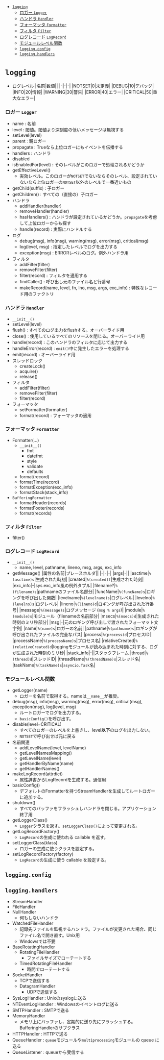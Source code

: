 - [`logging`](#logging)
    - [ロガー `Logger`](#ロガー-logger)
    - [ハンドラ `Handler`](#ハンドラ-handler)
    - [フォーマッタ `Formatter`](#フォーマッタ-formatter)
    - [フィルタ `Filter`](#フィルタ-filter)
    - [ログレコード `LogRecord`](#ログレコード-logrecord)
    - [モジュールレベル関数](#モジュールレベル関数)
  - [`logging.config`](#loggingconfig)
  - [`logging.handlers`](#logginghandlers)


# `logging`

- ログレベル
  |名前|数値||
  |-|-|-|
  |NOTSET|0|未定義|
  |DEBUG|10|デバッグ|
  |INFO|20|情報|
  |WARNING|30|警告|
  |ERROR|40|エラー|
  |CRITICAL|50|重大なエラー|

### ロガー `Logger`
- name : 名前
- level : 閾値。閾値より深刻度の低いメッセージは無視する
- setLevel(level)
- parent : 親ロガー
- propagate : Trueなら上位ロガーにもイベントを伝播する
- handlers : ハンドラ
- disabled
- isEnabledFor(level) : そのレベルがこのロガーで処理されるかどうか
- getEffectiveLevel()
  - 実効レベル。このロガーが`NOTSET`でないならそのレベル、設定されていないなら上位ロガーの`NOTSET`以外のレベルで一番近いもの
- getChild(suffix) : 子ロガー
- getChildren() : すべての（直接の）子ロガー
- ハンドラ
  - addHandler(handler)
  - removeHandler(handler)
  - hasHandlers() : ハンドラが設定されているかどうか。`propagate`を考慮して上位ロガーからも探す
  - handle(record) : 実際にハンドルする
- ログ
  - debug(msg), info(msg), warning(msg), error(msg), critical(msg)
  - log(level, msg) : 指定したレベルでログを出力する
  - exception(msg) : ERRORレベルのログ。例外ハンドラ用
- フィルタ
  - addFilter(filter)
  - removeFilter(filter)
  - filter(record) : フィルタを適用する
  - findCaller() : 呼び出し元のファイル名と行番号
  - makeRecord(name, level, fn, lno, msg, args, exc_info) : 特殊なレコード用のファクトリ

### ハンドラ `Handler`
- `__init__()`
- setLevel(level)
- flush() : すべてのログ出力をflushする。オーバーライド用
- close() : 使用しているすべてのリソースを閉じる。オーバーライド用
- handle(record) : このハンドラのフィルタに応じて出力する
- handleError(record) : `emit()`中に発生したエラーを処理する
- emit(record) : オーバーライド用
- スレッドロック
  - createLock()
  - acquire()
  - release()
- フィルタ
  - addFilter(filter)
  - removeFilter(filter)
  - filter(record)
- フォーマッタ
  - setFormatter(formatter)
  - format(record) : フォーマッタの適用

### フォーマッタ `Formatter`
- Formatter(...)
  - `__init__()`
    - fmt
    - datefmt
    - style
    - validate
    - defaults
  - format(record)
  - formatTime(record)
  - formatException(exc_info)
  - formatStack(stack_info)
- `BufferingFormatter`
  - formatHeader(records)
  - formatFooter(records)
  - format(records)

### フィルタ `Filter`
- filter()

### ログレコード `LogRecord`
- `__init__()`
  - name, level, pathname, lineno, msg, args, exc_info
- getMessage()
  |属性の名前|プレースホルダ||
  |-|-|-|
  |args|-||
  |asctime|`%(asctime)s`|生成された時刻|
  |created|`%(created)f`|生成された時刻|
  |exc_info|-|sys.exc_info風の例外タプル|
  |filename?|`%(filename)s`|pathnameのファイル名部分|
  |funcName|`%(funcName)s`|ロギングを呼び出した関数|
  |levelname|`%(levelname)s`|ログレベル|
  |levelno|`%(levelno)s`|ログレベル|
  |lineno|`%(lineno)d`|ロギングが呼び出された行番号|
  |message|`%(message)s`|ログメッセージ (`msg % args`)|
  |module|`%(module)s`|モジュール（filenameの名前部分|
  |msecs|`%(msecs)d`|生成された時刻のミリ秒部分|
  |msg|-|元のロギング呼び出しで渡されたフォーマット文字列|
  |name|`%(name)s`|ロガーの名前|
  |pathname|`%(pathname)s`|ロギングが呼び出されたファイルの完全なパス|
  |process|`%(process)d`|プロセスID|
  |processName|`%(processName)s`|プロセス名|
  |relativeCreated|`%(relativeCreated)d`|loggingモジュールが読み込まれた時刻に対する、ログが生成された時刻のミリ秒|
  |stack_info|-||スタックフレーム
  |thread|`%(thread)d`|スレッドID|
  |threadName|`%(threadName)s`|スレッド名|
  |taskName|`%(taskName)s`|`asyncio.Task`名|

### モジュールレベル関数
- getLogger(name)
  - ロガーを名前で取得する。nameは`__name__`が推奨。
- debug(msg), info(msg), warning(msg), error(msg), critical(msg), exception(msg), log(level, msg)
  - ルートロガーでログを出力する。
  - `basicConfig()`を呼び出す。
- disable(level=CRITICAL)
  - すべてのロガーのレベルを上書きし、level**以下**のログを出力しない。
  - `NOTSET`で呼び出せば元に戻る
- 名前関連
  - addLevelName(level, levelName)
  - getLevelNamesMapping()
  - getLevelName(level)
  - getHandlerByName(name)
  - getHandlerNames()
- makeLogRecord(attrdict)
  - 属性辞書からLogRecordを生成する。通信用
- basicConfig()
  - デフォルトのFormatterを持つStreamHandlerを生成してルートロガーに追加する。
- shutdown()
  - すべてのバッファをフラッシュしハンドラを閉じる。アプリケーション終了用
- getLoggerClass()
  - `Logger`クラスを返す。`setLoggerClass()`によって変更される。
- getLogRecordFactory()
  - `LogRecord`の生成に使われる callable を返す。
- setLoggerClass(klass)
  - ロガーの生成に使うクラスを設定する。
- setLogRecordFactory(factory)
  - `LogRecord`の生成に使う callable を設定する。

## `logging.config`

## `logging.handlers`
- StreamHandler
- FileHandler
- NullHandler
  - 何もしないハンドラ
- WatchedFileHandler
  - 記録先ファイルを監視するハンドラ。ファイルが変更された場合、同じファイル名で開き直す。Unix用
  - Windowsでは不要
- BaseRotatingHandler
  - RotatingFileHandler
    - ファイルサイズでローテートする
  - TimedRotatingFileHandler
    - 時間でローテートする
- SocketHandler
  - TCPで送信する
  - DatagramHandler
    - UDPで送信する
- SysLogHandler : Unixのsyslogに送る
- NTEventLogHandler : Windowsのイベントログに送る
- SMTPHandler : SMTPで送る
- MemoryHandler
  - メモリ上にバッファし、定期的に送り先にフラッシュする。BufferingHandlerのサブクラス
- HTTPHandler : HTTPで送る
- QueueHandler : `queue`モジュールや`multiprocessing`モジュールの queue に送る
- QueueListener : queueから受信する
